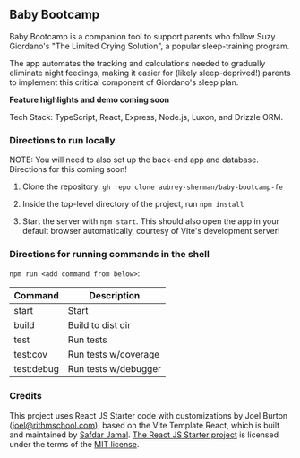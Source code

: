 ## Baby Bootcamp

Baby Bootcamp is a companion tool to support parents who follow Suzy Giordano's "The Limited Crying Solution", a popular sleep-training program.

The app automates the tracking and calculations needed to gradually eliminate night feedings, making it easier for (likely sleep-deprived!) parents to implement this critical component of Giordano's sleep plan.

**Feature highlights and demo coming soon**

Tech Stack: TypeScript, React, Express, Node.js, Luxon, and Drizzle ORM.

### Directions to run locally

NOTE: You will need to also set up the back-end app and database. Directions for this coming soon!

1. Clone the repository: `gh repo clone aubrey-sherman/baby-bootcamp-fe`

2. Inside the top-level directory of the project, run `npm install`

3. Start the server with `npm start`. This should also open the app in your default browser automatically, courtesy of Vite's development server!

### Directions for running commands in the shell

`npm run <add command from below>`:

| Command     | Description          |
|-------------|----------------------|
| start       | Start                |
| build       | Build to dist dir    |
| test        | Run tests            |
| test:cov    | Run tests w/coverage |
| test:debug  | Run tests w/debugger |

### Credits

This project uses React JS Starter code with customizations by Joel Burton (joel@rithmschool.com), based on the
Vite Template React, which is built and maintained by [Safdar Jamal](https://safdarjamal.github.io). [The React JS Starter project](https://github.com/rithmschool/start/tree/main/js/react) is licensed under the terms of the [MIT license](https://github.com/SafdarJamal/vite-template-react/blob/main/LICENSE).